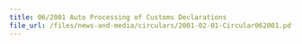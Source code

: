 ```yaml
---
title: 06/2001 Auto Processing of Customs Declarations
file_url: /files/news-and-media/circulars/2001-02-01-Circular062001.pdf
---
```

